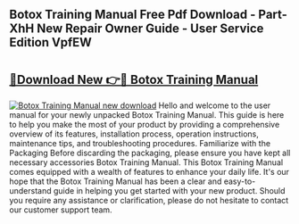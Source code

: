## Botox Training Manual Free Pdf Download - Part-XhH New Repair Owner Guide - User Service Edition VpfEW

# <h2><a href="http://bc13121.oget.top/?id=Botox+Training+Manual">🔗Download New 👉🔴 Botox Training Manual</a></h2>

[![Botox Training Manual new download](https://i.imgur.com/5g1atiW.png)](http://bc13121.oget.top/?id=Botox+Training+Manual)
Hello and welcome to the user manual for your newly unpacked Botox Training Manual. This guide is here to help you make the most of your product by providing a comprehensive overview of its features, installation process, operation instructions, maintenance tips, and troubleshooting procedures. Familiarize with the Packaging Before discarding the packaging, please ensure you have kept all necessary accessories Botox Training Manual. This Botox Training Manual comes equipped with a wealth of features to enhance your daily life. It's our hope that the Botox Training Manual has been a clear and easy-to-understand guide in helping you get started with your new product. Should you require any assistance or clarification, please do not hesitate to contact our customer support team.
